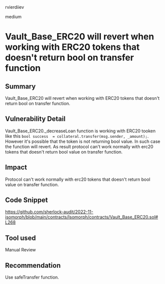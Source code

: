 rvierdiiev

medium

# Vault_Base_ERC20 will revert when working with ERC20 tokens that doesn't return bool on transfer function

## Summary
Vault_Base_ERC20 will revert when working with ERC20 tokens that doesn't return bool on transfer function.
## Vulnerability Detail
Vault_Base_ERC20._decreaseLoan function is working with ERC20 tooken like this `bool success  = collateral.transfer(msg.sender, _amount);`. However it's possible that the token is not returning bool value. In such case the function will revert.
As result protocol can't work normally with erc20 tokens that doesn't return bool value on transfer function.
## Impact
Protocol can't work normally with erc20 tokens that doesn't return bool value on transfer function.
## Code Snippet
https://github.com/sherlock-audit/2022-11-isomorph/blob/main/contracts/Isomorph/contracts/Vault_Base_ERC20.sol#L268
## Tool used

Manual Review

## Recommendation
Use safeTransfer function.